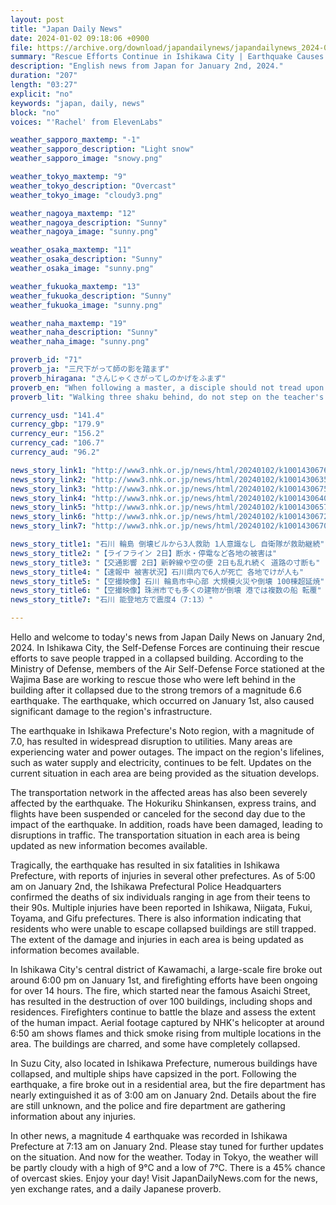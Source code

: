 ```yaml
---
layout: post
title: "Japan Daily News"
date: 2024-01-02 09:18:06 +0900
file: https://archive.org/download/japandailynews/japandailynews_2024-01-02.mp3
summary: "Rescue Efforts Continue in Ishikawa City | Earthquake Causes Disruption in Transportation and Utilities, & more…"
description: "English news from Japan for January 2nd, 2024."
duration: "207"
length: "03:27"
explicit: "no"
keywords: "japan, daily, news"
block: "no"
voices: "'Rachel' from ElevenLabs"

weather_sapporo_maxtemp: "-1"
weather_sapporo_description: "Light snow"
weather_sapporo_image: "snowy.png"

weather_tokyo_maxtemp: "9"
weather_tokyo_description: "Overcast"
weather_tokyo_image: "cloudy3.png"

weather_nagoya_maxtemp: "12"
weather_nagoya_description: "Sunny"
weather_nagoya_image: "sunny.png"

weather_osaka_maxtemp: "11"
weather_osaka_description: "Sunny"
weather_osaka_image: "sunny.png"

weather_fukuoka_maxtemp: "13"
weather_fukuoka_description: "Sunny"
weather_fukuoka_image: "sunny.png"

weather_naha_maxtemp: "19"
weather_naha_description: "Sunny"
weather_naha_image: "sunny.png"

proverb_id: "71"
proverb_ja: "三尺下がって師の影を踏まず"
proverb_hiragana: "さんじゃくさがってしのかげをふまず"
proverb_en: "When following a master, a disciple should not tread upon their shadow, showing respect and maintaining a distance."
proverb_lit: "Walking three shaku behind, do not step on the teacher's shadow."

currency_usd: "141.4"
currency_gbp: "179.9"
currency_eur: "156.2"
currency_cad: "106.7"
currency_aud: "96.2"

news_story_link1: "http://www3.nhk.or.jp/news/html/20240102/k10014306761000.html"
news_story_link2: "http://www3.nhk.or.jp/news/html/20240102/k10014306351000.html"
news_story_link3: "http://www3.nhk.or.jp/news/html/20240102/k10014306751000.html"
news_story_link4: "http://www3.nhk.or.jp/news/html/20240102/k10014306401000.html"
news_story_link5: "http://www3.nhk.or.jp/news/html/20240102/k10014306571000.html"
news_story_link6: "http://www3.nhk.or.jp/news/html/20240102/k10014306721000.html"
news_story_link7: "http://www3.nhk.or.jp/news/html/20240102/k10014306701000.html"

news_story_title1: "石川 輪島 倒壊ビルから3人救助 1人意識なし 自衛隊が救助継続"
news_story_title2: "【ライフライン 2日】断水・停電など各地の被害は"
news_story_title3: "【交通影響 2日】新幹線や空の便 2日も乱れ続く 道路の寸断も"
news_story_title4: "【速報中 被害状況】石川県内で6人が死亡 各地でけが人も"
news_story_title5: "【空撮映像】石川 輪島市中心部 大規模火災や倒壊 100棟超延焼"
news_story_title6: "【空撮映像】珠洲市でも多くの建物が倒壊 港では複数の船 転覆"
news_story_title7: "石川 能登地方で震度4（7:13）"

---
```


Hello and welcome to today's news from Japan Daily News on January 2nd, 2024. In Ishikawa City, the Self-Defense Forces are continuing their rescue efforts to save people trapped in a collapsed building. According to the Ministry of Defense, members of the Air Self-Defense Force stationed at the Wajima Base are working to rescue those who were left behind in the building after it collapsed due to the strong tremors of a magnitude 6.6 earthquake. The earthquake, which occurred on January 1st, also caused significant damage to the region's infrastructure.

The earthquake in Ishikawa Prefecture's Noto region, with a magnitude of 7.0, has resulted in widespread disruption to utilities. Many areas are experiencing water and power outages. The impact on the region's lifelines, such as water supply and electricity, continues to be felt. Updates on the current situation in each area are being provided as the situation develops.

The transportation network in the affected areas has also been severely affected by the earthquake. The Hokuriku Shinkansen, express trains, and flights have been suspended or canceled for the second day due to the impact of the earthquake. In addition, roads have been damaged, leading to disruptions in traffic. The transportation situation in each area is being updated as new information becomes available.

Tragically, the earthquake has resulted in six fatalities in Ishikawa Prefecture, with reports of injuries in several other prefectures. As of 5:00 am on January 2nd, the Ishikawa Prefectural Police Headquarters confirmed the deaths of six individuals ranging in age from their teens to their 90s. Multiple injuries have been reported in Ishikawa, Niigata, Fukui, Toyama, and Gifu prefectures. There is also information indicating that residents who were unable to escape collapsed buildings are still trapped. The extent of the damage and injuries in each area is being updated as information becomes available.

In Ishikawa City's central district of Kawamachi, a large-scale fire broke out around 6:00 pm on January 1st, and firefighting efforts have been ongoing for over 14 hours. The fire, which started near the famous Asaichi Street, has resulted in the destruction of over 100 buildings, including shops and residences. Firefighters continue to battle the blaze and assess the extent of the human impact. Aerial footage captured by NHK's helicopter at around 6:50 am shows flames and thick smoke rising from multiple locations in the area. The buildings are charred, and some have completely collapsed.

In Suzu City, also located in Ishikawa Prefecture, numerous buildings have collapsed, and multiple ships have capsized in the port. Following the earthquake, a fire broke out in a residential area, but the fire department has nearly extinguished it as of 3:00 am on January 2nd. Details about the fire are still unknown, and the police and fire department are gathering information about any injuries.

In other news, a magnitude 4 earthquake was recorded in Ishikawa Prefecture at 7:13 am on January 2nd. Please stay tuned for further updates on the situation. And now for the weather. Today in Tokyo, the weather will be partly cloudy with a high of 9°C and a low of 7°C. There is a 45% chance of overcast skies. Enjoy your day!  Visit JapanDailyNews.com for the news, yen exchange rates, and a daily Japanese proverb.
